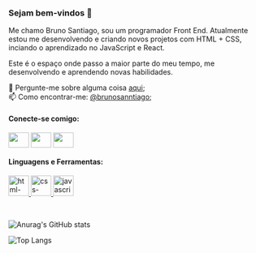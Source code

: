 ### Sejam bem-vindos 👋

Me chamo Bruno Santiago, sou um programador Front End. Atualmente estou me desenvolvendo e criando novos projetos com HTML + CSS, inciando o aprendizado no JavaScript e React.

Este é o espaço onde passo a maior parte do meu tempo, me desenvolvendo e aprendendo novas habilidades.

💬 Pergunte-me sobre alguma coisa <a href="https://www.linkedin.com/in/brunosanntiago/">aqui</a>; <br>
📫 Como encontrar-me: <a href="https://www.instagram.com/brunosanntiago/">@brunosanntiago</a>;

<h4 align="left">Conecte-se comigo:</h4>
<p align="left">
<a href="https://www.linkedin.com/in/brunosanntiago/"> <img align="center" src="https://cdn.jsdelivr.net/npm/simple-icons@3.0.1/icons/linkedin.svg" alt="" height="30" width="40" /></a>
<a href="https://www.instagram.com/brunosanntiago/"> <img align="center" src="https://cdn.jsdelivr.net/npm/simple-icons@3.0.1/icons/instagram.svg" alt="" height="30" width="40" /></a>
<a href="mailto:brunosantiago670@gmail.com"> <img align="center" src="https://cdn.jsdelivr.net/npm/simple-icons@3.0.1/icons/gmail.svg" alt="" height="30" width="40" /></a>
</p>


<h4 align="left">Linguagens e Ferramentas:</h4>

<p align="left"> 
<a href="https://www.cprogramming.com/"> <img src="https://www.vectorlogo.zone/logos/w3_html5/w3_html5-icon.svg" alt="html-logo" width="40" height="40"/> </a>  <a href="https://www.cprogramming.com/"> <img src="https://www.vectorlogo.zone/logos/w3_css/w3_css-icon.svg" alt="css-logo" width="40" height="40"/> </a> <a href="https://www.cprogramming.com/"> <img src="https://upload.vectorlogo.zone/logos/javascript/images/239ec8a4-163e-4792-83b6-3f6d96911757.svg" alt="javascript-logo" width="40" height="40"/> </a> 
</p> <br>

![Anurag's GitHub stats](https://github-readme-stats.vercel.app/api?username=brunosanntiago&show_icons=true&theme=radical)

![Top Langs](https://github-readme-stats.vercel.app/api/top-langs/?username=brunosanntiago&layout=compact&show_icons=true&theme=radical)
